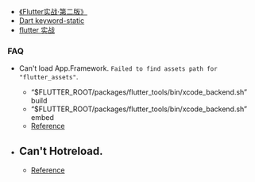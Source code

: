 - [《Flutter实战·第二版》](https://book.flutterchina.club/)
- [Dart keyword-static](https://www.geeksforgeeks.org/dart-static-keyword/)
- [flutter 实战](https://wizardforcel.gitbooks.io/gsyflutterbook/content/Flutter-1.html)





### FAQ
- Can't load App.Framework.  `Failed to find assets path for "flutter_assets"`.
  - “$FLUTTER_ROOT/packages/flutter_tools/bin/xcode_backend.sh” build
  - “$FLUTTER_ROOT/packages/flutter_tools/bin/xcode_backend.sh” embed
  - [Reference](https://github.com/flutter/flutter/issues/29974)

- Can't Hotreload.
  - 
  - [Reference](https://github.com/flutter/flutter/issues/61956)
